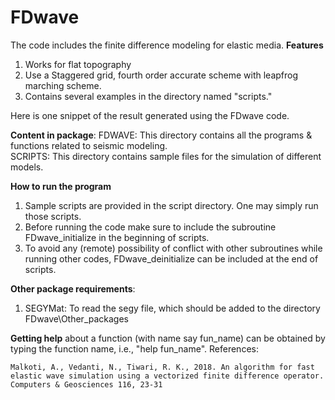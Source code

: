 # FDwave

The code includes the finite difference modeling for elastic media.
**Features**

1. Works for flat topography
2. Use a Staggered grid, fourth order accurate scheme with leapfrog marching scheme.
3. Contains several examples in the directory named "scripts."

Here is one snippet of the result generated using the FDwave code.

     

**Content in package**:
FDWAVE: This directory contains all the programs & functions related to seismic modeling.  
SCRIPTS: This directory contains sample files for the simulation of different models.


**How to run the program**
1. Sample scripts are provided in the script directory. One may simply run those scripts.
2. Before running the code make sure to include the subroutine FDwave_initialize in the beginning of scripts.  
3. To avoid any (remote) possibility of conflict with other subroutines while running other codes, FDwave_deinitialize can be included at the end of scripts.

**Other package requirements**:
1. SEGYMat: To read the segy file, which should be added to the directory FDwave\Other_packages


**Getting help** about a function (with name say fun_name) can be obtained by typing the function name, i.e., "help fun_name".
References:

    Malkoti, A., Vedanti, N., Tiwari, R. K., 2018. An algorithm for fast elastic wave simulation using a vectorized finite difference operator. Computers & Geosciences 116, 23-31
